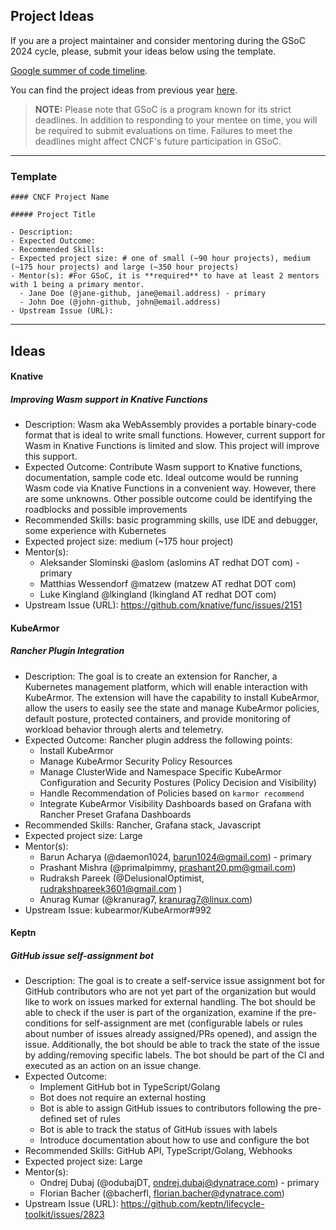 ## Project Ideas

If you are a project maintainer and consider mentoring during the GSoC 2024 cycle, please, submit your ideas below using the template.

[Google summer of code timeline](https://developers.google.com/open-source/gsoc/timeline).

You can find the project ideas from previous year [here](./2023.md).

> **NOTE:** Please note that GSoC is a program known for its strict deadlines. In addition to responding to your mentee on time, you will be required to submit evaluations on time. Failures to meet the deadlines might affect CNCF's future participation in GSoC.

---

### Template

```
#### CNCF Project Name

##### Project Title

- Description:
- Expected Outcome:
- Recommended Skills:
- Expected project size: # one of small (~90 hour projects), medium (~175 hour projects) and large (~350 hour projects)
- Mentor(s): #For GSoC, it is **required** to have at least 2 mentors with 1 being a primary mentor.
  - Jane Doe (@jane-github, jane@email.address) - primary
  - John Doe (@john-github, john@email.address)
- Upstream Issue (URL):
```

---

## Ideas

#### Knative

##### Improving Wasm support in Knative Functions

- Description: Wasm aka WebAssembly provides a portable binary-code format that is ideal to write small functions. However, current support for Wasm in Knative Functions is limited and slow. This project will improve this support.
- Expected Outcome: Contribute Wasm support to Knative functions, documentation, sample code etc. Ideal outcome would be running Wasm code via Knative Functions in a convenient way. However, there are some unknowns. Other possible outcome could be identifying the roadblocks and possible improvements
- Recommended Skills: basic programming skills, use IDE and debugger, some experience with Kubernetes
- Expected project size: medium (~175 hour project)
- Mentor(s):
  - Aleksander Slominski @aslom (aslomins AT redhat DOT com)  - primary
  - Matthias Wessendorf @matzew (matzew AT redhat DOT com)
  - Luke Kingland @lkingland (lkingland AT redhat DOT com)
- Upstream Issue (URL): https://github.com/knative/func/issues/2151

#### KubeArmor

##### Rancher Plugin Integration

- Description: The goal is to create an extension for Rancher, a Kubernetes management platform, which will enable interaction with KubeArmor. The extension will have the capability to install KubeArmor, allow the users to easily see the state and manage KubeArmor policies, default posture, protected containers, and provide monitoring of workload behavior through alerts and telemetry.
- Expected Outcome: Rancher plugin address the following points:
  - Install KubeArmor
  - Manage KubeArmor Security Policy Resources
  - Manage ClusterWide and Namespace Specific KubeArmor Configuration and Security Postures (Policy Decision and Visibility)
  - Handle Recommendation of Policies based on `karmor recommend`
  - Integrate KubeArmor Visibility Dashboards based on Grafana with Rancher Preset Grafana Dashboards
- Recommended Skills: Rancher, Grafana stack, Javascript
- Expected project size: Large
- Mentor(s):
  - Barun Acharya (@daemon1024, barun1024@gmail.com) - primary
  - Prashant Mishra (@primalpimmy, prashant20.pm@gmail.com)
  - Rudraksh Pareek (@DelusionalOptimist, rudrakshpareek3601@gmail.com )
  - Anurag Kumar (@kranurag7, kranurag7@linux.com)
- Upstream Issue: kubearmor/KubeArmor#992

#### Keptn

##### GitHub issue self-assignment bot

- Description: The goal is to create a self-service issue assignment bot for GitHub contributors who are not yet part of the organization but would like to work on issues marked for external handling. The bot should be able to check if the user is part of the organization, examine if the pre-conditions for self-assignment are met (configurable labels or rules about number of issues already assigned/PRs opened), and assign the issue. Additionally, the bot should be able to track the state of the issue by adding/removing specific labels. The bot should be part of the CI and executed as an action on an issue change.
- Expected Outcome:
  - Implement GitHub bot in TypeScript/Golang
  - Bot does not require an external hosting
  - Bot is able to assign GitHub issues to contributors following the pre-defined set of rules
  - Bot is able to track the status of GitHub issues with labels
  - Introduce documentation about how to use and configure the bot
- Recommended Skills: GitHub API, TypeScript/Golang, Webhooks
- Expected project size: Large
- Mentor(s):
  - Ondrej Dubaj (@odubajDT, ondrej.dubaj@dynatrace.com) - primary
  - Florian Bacher (@bacherfl, florian.bacher@dynatrace.com)
- Upstream Issue (URL): https://github.com/keptn/lifecycle-toolkit/issues/2823
